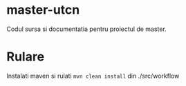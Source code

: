 # master-utcn
Codul sursa si documentatia pentru proiectul de master.

# Rulare

Instalati maven si rulati `mvn clean install` din ./src/workflow